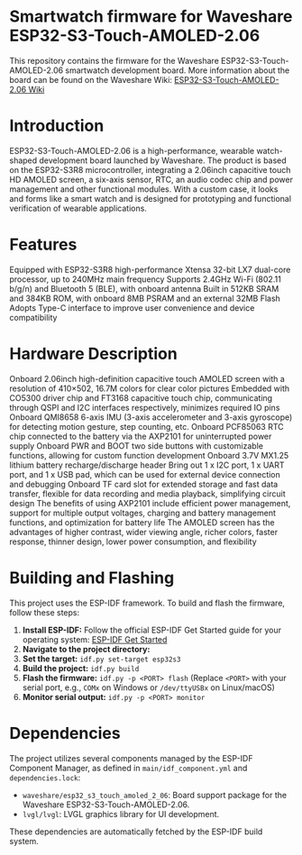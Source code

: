 # Smartwatch firmware for Waveshare ESP32-S3-Touch-AMOLED-2.06

This repository contains the firmware for the Waveshare ESP32-S3-Touch-AMOLED-2.06 smartwatch development board.
More information about the board can be found on the Waveshare Wiki: [ESP32-S3-Touch-AMOLED-2.06 Wiki](https://www.waveshare.com/wiki/ESP32-S3-Touch-AMOLED-2.06)

# Introduction
ESP32-S3-Touch-AMOLED-2.06 is a high-performance, wearable watch-shaped development board launched by Waveshare. The product is based on the ESP32-S3R8 microcontroller, integrating a 2.06inch capacitive touch HD AMOLED screen, a six-axis sensor, RTC, an audio codec chip and power management and other functional modules. With a custom case, it looks and forms like a smart watch and is designed for prototyping and functional verification of wearable applications.

# Features
Equipped with ESP32-S3R8 high-performance Xtensa 32-bit LX7 dual-core processor, up to 240MHz main frequency
Supports 2.4GHz Wi-Fi (802.11 b/g/n) and Bluetooth 5 (BLE), with onboard antenna
Built in 512KB SRAM and 384KB ROM, with onboard 8MB PSRAM and an external 32MB Flash
Adopts Type-C interface to improve user convenience and device compatibility

# Hardware Description
Onboard 2.06inch high-definition capacitive touch AMOLED screen with a resolution of 410×502, 16.7M colors for clear color pictures
Embedded with CO5300 driver chip and FT3168 capacitive touch chip, communicating through QSPI and I2C interfaces respectively, minimizes required IO pins
Onboard QMI8658 6-axis IMU (3-axis accelerometer and 3-axis gyroscope) for detecting motion gesture, step counting, etc.
Onboard PCF85063 RTC chip connected to the battery via the AXP2101 for uninterrupted power supply
Onboard PWR and BOOT two side buttons with customizable functions, allowing for custom function development
Onboard 3.7V MX1.25 lithium battery recharge/discharge header
Bring out 1 x I2C port, 1 x UART port, and 1 x USB pad, which can be used for external device connection and debugging
Onboard TF card slot for extended storage and fast data transfer, flexible for data recording and media playback, simplifying circuit design
The benefits of using AXP2101 include efficient power management, support for multiple output voltages, charging and battery management functions, and optimization for battery life
The AMOLED screen has the advantages of higher contrast, wider viewing angle, richer colors, faster response, thinner design, lower power consumption, and flexibility

# Building and Flashing

This project uses the ESP-IDF framework. To build and flash the firmware, follow these steps:

1.  **Install ESP-IDF:** Follow the official ESP-IDF Get Started guide for your operating system: [ESP-IDF Get Started](https://docs.espressif.com/projects/esp-idf/en/latest/esp32s3/get-started/index.html)
2.  **Navigate to the project directory:** 
3.  **Set the target:** `idf.py set-target esp32s3`
4.  **Build the project:** `idf.py build`
5.  **Flash the firmware:** `idf.py -p <PORT> flash` (Replace `<PORT>` with your serial port, e.g., `COMx` on Windows or `/dev/ttyUSBx` on Linux/macOS)
6.  **Monitor serial output:** `idf.py -p <PORT> monitor`

# Dependencies

The project utilizes several components managed by the ESP-IDF Component Manager, as defined in `main/idf_component.yml` and `dependencies.lock`:

- `waveshare/esp32_s3_touch_amoled_2_06`: Board support package for the Waveshare ESP32-S3-Touch-AMOLED-2.06.
- `lvgl/lvgl`: LVGL graphics library for UI development.

These dependencies are automatically fetched by the ESP-IDF build system.
